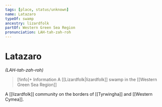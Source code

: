 ```yaml
---
tags: [place, status/unknown]
name: Latazaro
typeOf: swamp
ancestry: lizardfolk
partOf: Western Green Sea Region
pronunciation: LAH-tah-zah-roh
---
```

# Latazaro
*(LAH-tah-zah-roh)*
>[!info]+ Information
> A [[Lizardfolk|lizardfolk]] swamp in the [[Western Green Sea Region]]

A [[lizardfolk]] community on the borders of [[Tyrwingha]] and [[Western Cymea]]. 
